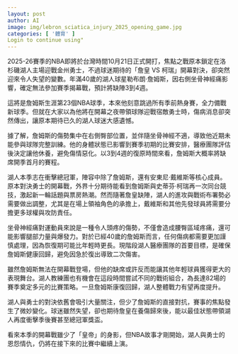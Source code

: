 ```yaml
---
layout: post
author: AI
image: img/lebron_sciatica_injury_2025_opening_game.jpg
categories: [ '體育' ]
Login to continue using"
---
```

2025-26賽季的NBA即將於台灣時間10月21日正式開打，焦點之戰原本鎖定在洛杉磯湖人主場迎戰金州勇士，不過球迷期待的「詹皇 VS 柯瑞」開幕對決，卻突然迎來令人失望的變數。年滿40歲的湖人球星勒布朗·詹姆斯，因右側坐骨神經痛影響，確定無法參加賽季揭幕戰，預計將缺陣3到4週。  

這將是詹姆斯生涯第23個NBA球季，本來他刻意跳過所有季前熱身賽，全力備戰新球季。但就在大家以為他將在開幕之夜帶領球隊迎戰宿敵勇士時，傷病消息卻突然傳出，讓原本期待已久的湖人球迷大感遺憾。  

據了解，詹姆斯的傷勢集中在右側臀部位置，並伴隨坐骨神經不適，導致他近期未能參與球隊完整訓練。他的身體狀態已影響到賽季初期的比賽安排，醫療團隊評估後決定讓他休養，避免傷情惡化。以3到4週的復原時間來看，詹姆斯大概率將缺席開季首月的賽程。  

湖人本季志在衝擊總冠軍，陣容中除了詹姆斯，還有安東尼·戴維斯等核心成員。原本對決勇士的開幕戰，外界十分期待能看到詹姆斯與史蒂芬·柯瑞再一次同台競技，激起新一輪話題與票房熱潮。然而隨著詹皇缺陣，湖人的進攻與戰術布署勢必需要做出調整，尤其是在場上領袖角色的承擔上，戴維斯和其他先發球員將需要分擔更多球權與攻防責任。  

坐骨神經痛對運動員來說是一種令人頭疼的傷勢，不僅會造成腰臀區域疼痛，還可能影響腿部力量與爆發力。對於已經40歲的詹姆斯而言，任何傷病都需要更加謹慎處理，因為恢復期可能比年輕時更長。現階段湖人醫療團隊的首要目標，是確保詹姆斯健康回歸，避免因急於復出導致二次傷害。  

雖然詹姆斯無法在開幕戰登場，但他的缺席或許反而能讓其他年輕球員獲得更大的表現舞台。湖人教練團也有機會在這段時間嘗試不同的戰術組合，為長達82場的賽季奠定多元的比賽策略。一旦詹姆斯康復回歸，湖人整體戰力有望再度提升。  

湖人與勇士的對決依舊會吸引大量關注，但少了詹姆斯的直接對抗，賽事的焦點發生了微妙變化。球迷雖然失望，卻也期待詹皇在養傷歸來後，能以最佳狀態帶領湖人再度衝擊季後賽甚至總冠軍獎盃。  

看來本季的開幕戰雖少了「皇帝」的身影，但NBA故事才剛開始，湖人與勇士的恩怨情仇，仍將在接下來的比賽中繼續上演。  